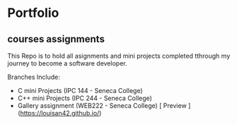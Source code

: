 # Portfolio

## courses assignments
  This Repo is to hold all asignments and mini projects completed tthrough my journey to become a software developer.
  
  Branches Include:
  * C mini Projects (IPC 144 - Seneca College)
  * C++ mini Projects (IPC 244 - Seneca College)
  * Gallery assignment (WEB222 - Seneca College) [ Preview ] (https://louisan42.github.io/)
  
